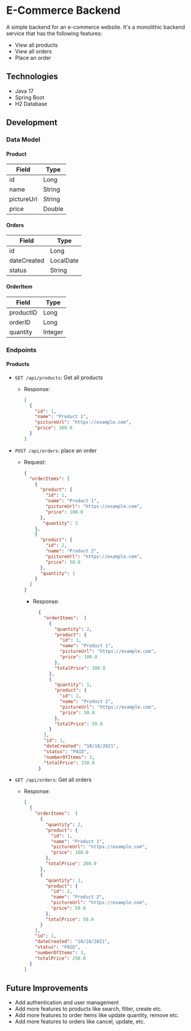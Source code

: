 # E-Commerce Backend

A simple backend for an e-commerce website. It's a monolithic backend service that has the following features:
- View all products
- View all orders
- Place an order

## Technologies

- Java 17
- Spring Boot
- H2 Database

## Development

### Data Model

#### Product

| Field      | Type   |
|------------|--------|
| id         | Long   |
| name       | String |
| pictureUrl | String |
| price      | Double |

#### Orders

| Field       | Type            |
|-------------|-----------------|
| id          | Long            |
| dateCreated | LocalDate       |
| status      | String          |

#### OrderItem

| Field     | Type    |
|-----------|---------|
| productID | Long    |
| orderID   | Long    |
| quantity  | Integer |

### Endpoints

#### Products

- `GET /api/products`: Get all products
  - Response:
    ```json
    [
      {
        "id": 1,
        "name": "Product 1",
        "pictureUrl": "https://example.com",
        "price": 100.0
      }
    ]
    ``` 
    
- `POST /api/orders`: place an order
  - Request:
    ```json
    {
      "orderItems": [
        {
          "product": {
            "id": 1,
            "name": "Product 1",
            "pictureUrl": "https://example.com",
            "price": 100.0
          },
           "quantity": 2
        },
        {
          "product": {
            "id": 2,
            "name": "Product 2",
            "pictureUrl": "https://example.com",
            "price": 50.0
          },
          "quantity": 1
        }
      ]
    }
    ``` 
    - Response:
      ```json
        {
          "orderItems":  [
            {
              "quantity": 2,
              "product": {
                "id": 1,
                "name": "Product 1",
                "pictureUrl": "https://example.com",
                "price": 100.0
              },
              "totalPrice": 200.0
            },
            {
              "quantity": 1,
              "product": {
                "id": 2,
                "name": "Product 2",
                "pictureUrl": "https://example.com",
                "price": 50.0
              },
              "totalPrice": 50.0
            }
          ],
          "id": 1,
          "dateCreated": "10/10/2021",
          "status": "PAID",
          "numberOfItems": 3,
          "totalPrice": 250.0
        }
      ```
      
- `GET /api/orders`: Get all orders
  - Response:
    ```json
    [
      {
        "orderItems":  [
          {
            "quantity": 2,
            "product": {
              "id": 1,
              "name": "Product 1",
              "pictureUrl": "https://example.com",
              "price": 100.0
            },
            "totalPrice": 200.0
          },
          {
            "quantity": 1,
            "product": {
              "id": 2,
              "name": "Product 2",
              "pictureUrl": "https://example.com",
              "price": 50.0
            },
            "totalPrice": 50.0
          }
        ],
        "id": 1,
        "dateCreated": "10/10/2021",
        "status": "PAID",
        "numberOfItems": 3,
        "totalPrice": 250.0
      }
    ]
    ```
    
## Future Improvements

- Add authentication and user management
- Add more features to products like search, filter, create etc.
- Add more features to order items like update quantity, remove etc.
- Add more features to orders like cancel, update, etc.